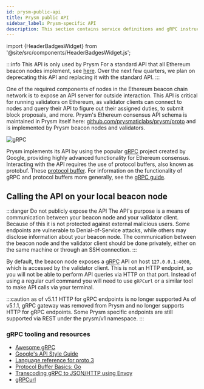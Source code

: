 ```yaml
---
id: prysm-public-api
title: Prysm public API
sidebar_label: Prysm-specific API 
description: This section contains service definitions and gRPC instructions to interact with the Prysm public API.
---
```


import {HeaderBadgesWidget} from '@site/src/components/HeaderBadgesWidget.js';

<HeaderBadgesWidget />

:::info This API is only used by Prysm
For a standard API that all Ethereum beacon nodes implement, see [here](/docs/how-prysm-works/ethereum-public-api). Over the next few quarters, we plan on deprecating this API and replacing it with the standard API.
:::

One of the required components of nodes in the Ethereum beacon chain network is to expose an API server for outside interaction. This API is critical for running validators on Ethereum, as validator clients can connect to nodes and query their API to figure out their assigned duties, to submit block proposals, and more. Prysm's Ethereum consensus API schema is maintained in Prysm itself here: [github.com/prysmaticlabs/prysm/proto](https://github.com/prysmaticlabs/prysm/tree/develop/proto) and is implemented by Prysm beacon nodes and validators.

![gRPC](/img/grpc-logo2.png)

Prysm implements its API by using the popular [gRPC](https://grpc.io) project created by Google, providing highly advanced functionality for Ethereum consensus. Interacting with the API requires the use of protocol buffers, also known as protobuf. These [protocol buffer](https://developers.google.com/protocol-buffers/). For information on the functionality of gRPC and protocol buffers more generally, see the [gRPC guide](https://grpc.io/docs/guides/).

## Calling the API on your local beacon node

:::danger Do not publicly expose the API
The API's purpose is a means of communication between your beacon node and your validator client. Because of this it is not protected against external malicious users. Some endpoints are vulnerable to Denial-of-Service attacks, while others may disclose information about your beacon node. The communication between the beacon node and the validator client should be done privately, either on the same machine or through an SSH connection.
:::

By default, the beacon node exposes a [gRPC](https://grpc.io) API on host `127.0.0.1:4000`, which is accessed by the validator client. This is not an HTTP endpoint, so you will not be able to perform API queries via HTTP on that port. 
Instead of using a regular curl command you will need to use `gRPCurl` or a similar tool to make API calls via your terminal.

:::caution as of v5.1.1 HTTP for gRPC endpoints is no longer supported
As of v5.1.1, gRPC gateway was removed from Prysm and no longer supports HTTP for gRPC endpoints.
Some Prysm specific endpoints are still supported via REST under the prysm/v1 namespace.
:::

### gRPC tooling and resources

* [Awesome gRPC](https://github.com/grpc-ecosystem/awesome-grpc)
* [Google's API Style Guide](https://cloud.google.com/apis/design/)
* [Language reference for proto 3](https://developers.google.com/protocol-buffers/docs/proto3)
* [Protocol Buffer Basics: Go](https://developers.google.com/protocol-buffers/docs/gotutorial)
* [Transcoding gRPC to JSON/HTTP using Envoy](https://blog.jdriven.com/2018/11/transcoding-grpc-to-http-json-using-envoy/)
* [gRPCurl](https://github.com/fullstorydev/grpcurl)

